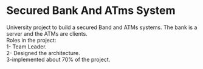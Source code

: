 # Secured Bank And ATms System

University project to build a secured Band and ATMs systems. The bank is a server and the ATMs are clients. \
Roles in the project:  \
1- Team Leader. \
2- Designed the architecture. \
3-implemented about 70% of the project. 
